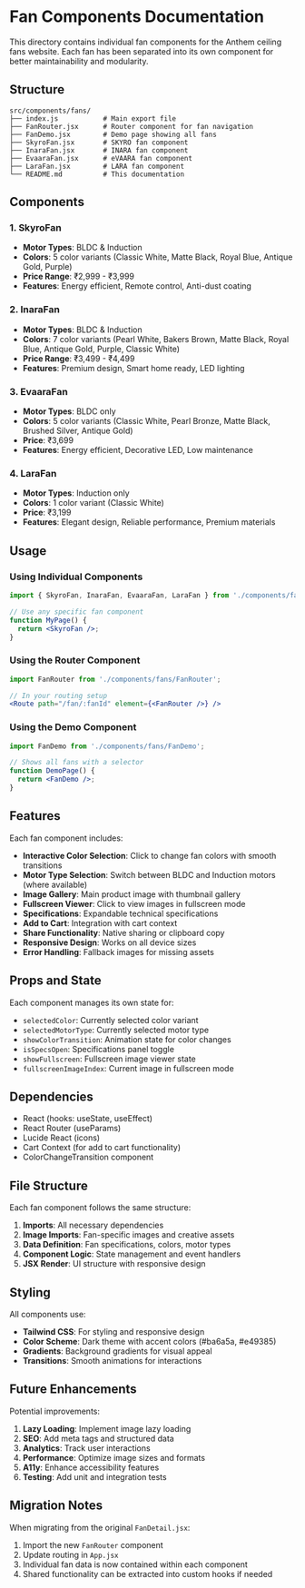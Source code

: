# Fan Components Documentation

This directory contains individual fan components for the Anthem ceiling fans website. Each fan has been separated into its own component for better maintainability and modularity.

## Structure

```
src/components/fans/
├── index.js           # Main export file
├── FanRouter.jsx      # Router component for fan navigation
├── FanDemo.jsx        # Demo page showing all fans
├── SkyroFan.jsx       # SKYRO fan component
├── InaraFan.jsx       # INARA fan component
├── EvaaraFan.jsx      # eVAARA fan component
├── LaraFan.jsx        # LARA fan component
└── README.md          # This documentation
```

## Components

### 1. SkyroFan
- **Motor Types**: BLDC & Induction
- **Colors**: 5 color variants (Classic White, Matte Black, Royal Blue, Antique Gold, Purple)
- **Price Range**: ₹2,999 - ₹3,999
- **Features**: Energy efficient, Remote control, Anti-dust coating

### 2. InaraFan
- **Motor Types**: BLDC & Induction
- **Colors**: 7 color variants (Pearl White, Bakers Brown, Matte Black, Royal Blue, Antique Gold, Purple, Classic White)
- **Price Range**: ₹3,499 - ₹4,499
- **Features**: Premium design, Smart home ready, LED lighting

### 3. EvaaraFan
- **Motor Types**: BLDC only
- **Colors**: 5 color variants (Classic White, Pearl Bronze, Matte Black, Brushed Silver, Antique Gold)
- **Price**: ₹3,699
- **Features**: Energy efficient, Decorative LED, Low maintenance

### 4. LaraFan
- **Motor Types**: Induction only
- **Colors**: 1 color variant (Classic White)
- **Price**: ₹3,199
- **Features**: Elegant design, Reliable performance, Premium materials

## Usage

### Using Individual Components

```jsx
import { SkyroFan, InaraFan, EvaaraFan, LaraFan } from './components/fans';

// Use any specific fan component
function MyPage() {
  return <SkyroFan />;
}
```

### Using the Router Component

```jsx
import FanRouter from './components/fans/FanRouter';

// In your routing setup
<Route path="/fan/:fanId" element={<FanRouter />} />
```

### Using the Demo Component

```jsx
import FanDemo from './components/fans/FanDemo';

// Shows all fans with a selector
function DemoPage() {
  return <FanDemo />;
}
```

## Features

Each fan component includes:

- **Interactive Color Selection**: Click to change fan colors with smooth transitions
- **Motor Type Selection**: Switch between BLDC and Induction motors (where available)
- **Image Gallery**: Main product image with thumbnail gallery
- **Fullscreen Viewer**: Click to view images in fullscreen mode
- **Specifications**: Expandable technical specifications
- **Add to Cart**: Integration with cart context
- **Share Functionality**: Native sharing or clipboard copy
- **Responsive Design**: Works on all device sizes
- **Error Handling**: Fallback images for missing assets

## Props and State

Each component manages its own state for:
- `selectedColor`: Currently selected color variant
- `selectedMotorType`: Currently selected motor type
- `showColorTransition`: Animation state for color changes
- `isSpecsOpen`: Specifications panel toggle
- `showFullscreen`: Fullscreen image viewer state
- `fullscreenImageIndex`: Current image in fullscreen mode

## Dependencies

- React (hooks: useState, useEffect)
- React Router (useParams)
- Lucide React (icons)
- Cart Context (for add to cart functionality)
- ColorChangeTransition component

## File Structure

Each fan component follows the same structure:
1. **Imports**: All necessary dependencies
2. **Image Imports**: Fan-specific images and creative assets
3. **Data Definition**: Fan specifications, colors, motor types
4. **Component Logic**: State management and event handlers
5. **JSX Render**: UI structure with responsive design

## Styling

All components use:
- **Tailwind CSS**: For styling and responsive design
- **Color Scheme**: Dark theme with accent colors (#ba6a5a, #e49385)
- **Gradients**: Background gradients for visual appeal
- **Transitions**: Smooth animations for interactions

## Future Enhancements

Potential improvements:
1. **Lazy Loading**: Implement image lazy loading
2. **SEO**: Add meta tags and structured data
3. **Analytics**: Track user interactions
4. **Performance**: Optimize image sizes and formats
5. **A11y**: Enhance accessibility features
6. **Testing**: Add unit and integration tests

## Migration Notes

When migrating from the original `FanDetail.jsx`:
1. Import the new `FanRouter` component
2. Update routing in `App.jsx`
3. Individual fan data is now contained within each component
4. Shared functionality can be extracted into custom hooks if needed

